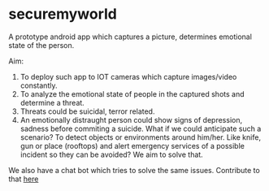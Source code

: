 
# securemyworld

A prototype android app which captures a picture, determines emotional state of the person.

Aim:
1. To deploy such app to IOT cameras which capture images/video constantly.
2. To analyze the emotional state of people in the captured shots and determine a threat.
3. Threats could be suicidal, terror related.
4. An emotionally distraught person could show signs of depression, sadness before commiting a suicide. What if we could anticipate such a scenario? To detect objects or environments around him/her. Like knife, gun or place (rooftops) and alert emergency services of a possible incident so they can be avoided? We aim to solve that.

We also have a chat bot which tries to solve the same issues. Contribute to that [here](https://github.com/satyapramodh/securemyworldbot) 
